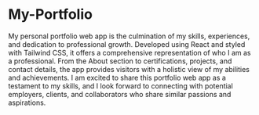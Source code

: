 # My-Portfolio
My personal portfolio web app is the culmination of my skills, experiences, and dedication to professional growth. Developed using React and styled with Tailwind CSS, it offers a comprehensive representation of who I am as a professional. From the About section to certifications, projects, and contact details, the app provides visitors with a holistic view of my abilities and achievements. I am excited to share this portfolio web app as a testament to my skills, and I look forward to connecting with potential employers, clients, and collaborators who share similar passions and aspirations.
